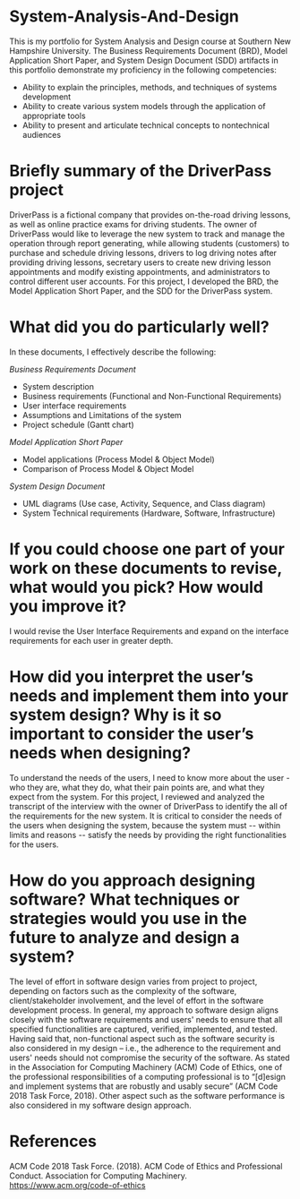 # System-Analysis-And-Design
This is my portfolio for System Analysis and Design course at Southern New Hampshire University. The Business Requirements Document (BRD), Model Application Short Paper, and System Design Document (SDD) artifacts in this portfolio demonstrate my proficiency in the following competencies:
* Ability to explain the principles, methods, and techniques of systems development
* Ability to create various system models through the application of appropriate tools
* Ability to present and articulate technical concepts to nontechnical audiences

# Briefly summary of the DriverPass project
DriverPass is a fictional company that provides on-the-road driving lessons, as well as online practice exams for driving students. The owner of DriverPass would like to leverage the new system to track and manage the operation through report generating, while allowing students (customers) to purchase and schedule driving lessons, drivers to log driving notes after providing driving lessons, secretary users to create new driving lesson appointments and modify existing appointments, and administrators to control different user accounts. For this project, I developed the BRD, the Model Application Short Paper, and the SDD for the DriverPass system. 

# What did you do particularly well?
In these documents, I effectively describe the following:

*Business Requirements Document*
* System description
* Business requirements (Functional and Non-Functional Requirements)
* User interface requirements
* Assumptions and Limitations of the system
* Project schedule (Gantt chart)

*Model Application Short Paper*
* Model applications (Process Model & Object Model)
* Comparison of Process Model & Object Model

*System Design Document*
* UML diagrams (Use case, Activity, Sequence, and Class diagram)
* System Technical requirements (Hardware, Software, Infrastructure)

# If you could choose one part of your work on these documents to revise, what would you pick? How would you improve it?
I would revise the User Interface Requirements and expand on the interface requirements for each user in greater depth.

# How did you interpret the user’s needs and implement them into your system design? Why is it so important to consider the user’s needs when designing?
To understand the needs of the users, I need to know more about the user - who they are, what they do, what their pain points are, and what they expect from the system. For this project, I reviewed and analyzed the transcript of the interview with the owner of DriverPass to identify the all of the requirements for the new system. It is critical to consider the needs of the users when designing the system, because the system must -- within limits and reasons --  satisfy the needs by providing the right functionalities for the users. 

# How do you approach designing software? What techniques or strategies would you use in the future to analyze and design a system?
The level of effort in software design varies from project to project, depending on factors such as the complexity of the software, client/stakeholder involvement, and the level of effort in the software development process. In general, my approach to software design aligns closely with the software requirements and users' needs to ensure that all specified functionalities are captured, verified, implemented, and tested. Having said that, non-functional aspect such as the software security is also considered in my design – i.e., the adherence to the requirement and users' needs should not compromise the security of the software. As stated in the Association for Computing Machinery (ACM) Code of Ethics, one of the professional responsibilities of a computing professional is to “[d]esign and implement systems that are robustly and usably secure” (ACM Code 2018 Task Force, 2018). Other aspect such as the software performance is also considered in my software design approach.

# References
ACM Code 2018 Task Force. (2018). ACM Code of Ethics and Professional Conduct. Association for Computing Machinery. https://www.acm.org/code-of-ethics
